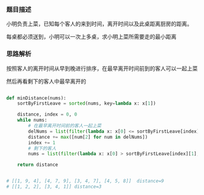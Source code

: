 ### 题目描述

小明负责上菜，已知每个客人的来到时间，离开时间以及此桌距离厨房的距离。

每桌都必须送到，小明可以一次上多桌，求小明上菜所需要走的最小距离

### 思路解析

按照客人的离开时间从早到晚进行排序，在最早离开时间前到的客人可以一起上菜

然后再看剩下的客人中最早离开的

```python

def minDistance(nums):
    sortByFirstLeave = sorted(nums, key=lambda x: x[1])

    distance, index = 0, 0
    while nums:
        # 在最早离开时间前的客人一起上菜
        delNums = list(filter(lambda x: x[0] <= sortByFirstLeave[index][1], nums))
        distance += max([num[2] for num in delNums])
        index += 1
        # 剩下的客人
        nums = list(filter(lambda x: x[0] > sortByFirstLeave[index][1], nums))

    return distance


# [[1, 9, 4], [4, 7, 9], [3, 4, 7], [4, 5, 8]]  distance=9
# [[1, 2, 2], [3, 4, 1]] distance=3





```

